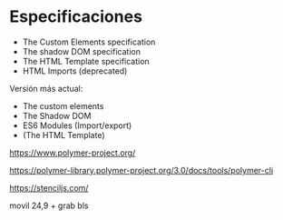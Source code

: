 # Especificaciones #


- The Custom Elements specification
- The shadow DOM specification
- The HTML Template specification
- HTML Imports (deprecated)

Versión más actual:

- The custom elements
- The Shadow DOM
- ES6 Modules (Import/export)
- (The HTML Template)


https://www.polymer-project.org/

https://polymer-library.polymer-project.org/3.0/docs/tools/polymer-cli

https://stenciljs.com/

movil 24,9 + grab bls